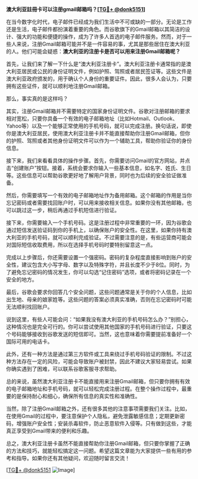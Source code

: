 **澳大利亚註冊卡可以注册gmail邮箱吗？[[TG💪+ @donk5151](https://t.me/s/donk5151)]**

在当今数字化时代，电子邮件已经成为我们生活中不可或缺的一部分。无论是工作还是生活，电子邮件都扮演着重要的角色。而谷歌旗下的Gmail邮箱以其简洁的设计、强大的功能和便捷的操作，成为了许多人首选的电子邮件服务。然而，对于一些人来说，注册Gmail邮箱可能并不是一件容易的事，尤其是那些居住在澳大利亚的人。他们可能会疑惑：**澳大利亚的注册卡是否可以用来注册Gmail邮箱呢？**

首先，让我们来了解一下什么是“澳大利亚注册卡”。澳大利亚注册卡通常指的是澳大利亚居民或公民的身份证明文件，例如护照、驾照或者居民签证等。这些文件是澳大利亚政府颁发的，用于确认个人身份的重要证件。因此，很多人会认为，只要拥有这些证件，就可以顺利地注册Gmail邮箱。

那么，事实真的是这样吗？

其实，注册Gmail邮箱并不需要特定的国家身份证明文件。谷歌对注册邮箱的要求相对宽松，只要你具备一个有效的电子邮箱地址（比如Hotmail、Outlook、Yahoo等）以及一个能够正常使用的手机号码，就可以完成注册。换句话说，即使你是澳大利亚居民，使用澳大利亚注册卡并不能直接帮助你注册Gmail邮箱，但你的护照、驾照或者其他身份证明文件可以作为一个辅助工具，帮助你验证你的身份信息。

接下来，我们来看看具体的操作步骤。首先，你需要访问Gmail的官方网站，并点击“创建账户”按钮。接着，系统会要求你输入一些基本信息，如名字、姓氏、生日等。这些信息可以帮助谷歌更好地了解用户背景，同时也为后续的安全验证做准备。

然后，你需要填写一个有效的电子邮箱地址作为备用邮箱。这个邮箱的作用是当你忘记密码或者需要找回账户时，可以用来接收相关信息。如果你没有其他邮箱，也可以跳过这一步，稍后再通过手机短信进行验证。

接下来，你需要输入一个手机号码。这是注册过程中非常重要的一环，因为谷歌会通过短信发送验证码到你的手机上，以确保账户的安全性。在这里，如果你持有澳大利亚的手机号码，就可以顺利完成验证。不过需要注意的是，有些运营商可能会对国际短信收取费用，所以在选择手机号码时要特别留意这一点。

完成以上步骤后，你还需要设置一个强密码。密码的复杂程度直接影响到账户的安全性，建议包含大小写字母、数字以及特殊字符，并且长度不少于8位。同时，为了避免忘记密码的情况发生，你可以勾选“记住密码”选项，或者将密码记录在一个安全的地方。

最后，谷歌会要求你回答几个安全问题，这些问题通常是关于你的个人信息，比如出生地、母亲的娘家姓等。这些问题的答案必须真实准确，否则在忘记密码时可能无法顺利找回账户。

说到这里，有些人可能会问：“如果我没有澳大利亚的手机号码怎么办？”别担心，这种情况也是完全可行的。你可以尝试使用其他国家的手机号码进行验证，只要这个号码能够接收到谷歌发送的短信即可。当然，这也意味着你需要提前准备好一个国际可用的电话卡。

此外，还有一种方法是通过第三方软件或工具来绕过手机号码验证的限制。不过这种方法存在一定的风险，可能会导致账户被封禁，因此不建议大家轻易尝试。如果你确实遇到了困难，可以联系谷歌客服寻求帮助。

总的来说，虽然澳大利亚注册卡不能直接用来注册Gmail邮箱，但只要你拥有有效的电子邮箱地址和手机号码，就可以轻松完成注册过程。在整个操作过程中，最重要的是保持耐心和细心，确保所有信息的真实性和准确性。

当然，除了注册Gmail邮箱之外，还有很多其他的注意事项需要我们关注。比如，在使用Gmail的过程中，要注意保护个人隐私，避免泄露敏感信息；定期更新密码，增强账户安全性；安装杀毒软件，防止恶意软件入侵等。只有做到这些，才能真正享受到Gmail带来的便利和乐趣。

总之，澳大利亚注册卡虽然不能直接帮助你注册Gmail邮箱，但只要你掌握了正确的方法和技巧，就能轻松搞定这一问题。希望这篇文章能为大家提供一些有用的参考和指导。如果你还有其他疑问，欢迎随时留言交流！

[[TG💪+ @donk5151](https://t.me/s/donk5151) ![Image](https://i.postimg.cc/rwNCRYN7/Snipaste-2025-04-30-17-27-05.png)]